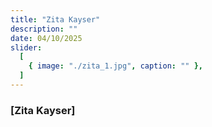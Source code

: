 ```yaml
---
title: "Zita Kayser"
description: ""
date: 04/10/2025
slider:
  [
    { image: "./zita_1.jpg", caption: "" },
  ]
---
```



### [Zita Kayser]


